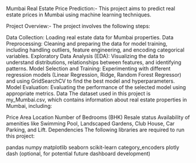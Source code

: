 Mumbai Real Estate Price Prediction:-
This project aims to predict real estate prices in Mumbai using machine learning techniques.

Project Overview:-
The project involves the following steps:

Data Collection: Loading real estate data for Mumbai properties.
Data Preprocessing: Cleaning and preparing the data for model training, including handling outliers, feature engineering, and encoding categorical variables.
Exploratory Data Analysis (EDA): Visualizing the data to understand distributions, relationships between features, and identifying patterns.
Model Selection and Training: Experimenting with different regression models (Linear Regression, Ridge, Random Forest Regressor) and using GridSearchCV to find the best model and hyperparameters.
Model Evaluation: Evaluating the performance of the selected model using appropriate metrics.
Data
The dataset used in this project is my_Mumbai.csv, which contains information about real estate properties in Mumbai, including:

Price
Area
Location
Number of Bedrooms (BHK)
Resale status
Availability of amenities like Swimming Pool, Landscaped Gardens, Club House, Car Parking, and Lift.
Dependencies
The following libraries are required to run this project:

pandas
numpy
matplotlib
seaborn
scikit-learn
category_encoders
plotly
dash (optional, for potential future dashboard development)

